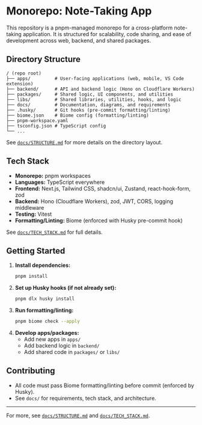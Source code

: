 # Monorepo: Note-Taking App

This repository is a pnpm-managed monorepo for a cross-platform note-taking application. It is structured for scalability, code sharing, and ease of development across web, backend, and shared packages.

## Directory Structure

```
/ (repo root)
├── apps/         # User-facing applications (web, mobile, VS Code extension)
├── backend/      # API and backend logic (Hono on Cloudflare Workers)
├── packages/     # Shared logic, UI components, and utilities
├── libs/         # Shared libraries, utilities, hooks, and logic
├── docs/         # Documentation, diagrams, and requirements
├── .husky/       # Git hooks (pre-commit formatting/linting)
├── biome.json    # Biome config (formatting/linting)
├── pnpm-workspace.yaml
├── tsconfig.json # TypeScript config
└── ...
```

See [`docs/STRUCTURE.md`](docs/STRUCTURE.md) for more details on the directory layout.

## Tech Stack
- **Monorepo:** pnpm workspaces
- **Languages:** TypeScript everywhere
- **Frontend:** Next.js, Tailwind CSS, shadcn/ui, Zustand, react-hook-form, zod
- **Backend:** Hono (Cloudflare Workers), zod, JWT, CORS, logging middleware
- **Testing:** Vitest
- **Formatting/Linting:** Biome (enforced with Husky pre-commit hook)

See [`docs/TECH_STACK.md`](docs/TECH_STACK.md) for full details.

## Getting Started

1. **Install dependencies:**
   ```sh
   pnpm install
   ```
2. **Set up Husky hooks (if not already set):**
   ```sh
   pnpm dlx husky install
   ```
3. **Run formatting/linting:**
   ```sh
   pnpm biome check --apply
   ```
4. **Develop apps/packages:**
   - Add new apps in `apps/`
   - Add backend logic in `backend/`
   - Add shared code in `packages/` or `libs/`

## Contributing
- All code must pass Biome formatting/linting before commit (enforced by Husky).
- See `docs/` for requirements, tech stack, and architecture.

---

For more, see [`docs/STRUCTURE.md`](docs/STRUCTURE.md) and [`docs/TECH_STACK.md`](docs/TECH_STACK.md). 